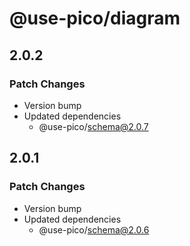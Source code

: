 # @use-pico/diagram

## 2.0.2

### Patch Changes

- Version bump
- Updated dependencies
    - @use-pico/schema@2.0.7

## 2.0.1

### Patch Changes

- Version bump
- Updated dependencies
    - @use-pico/schema@2.0.6
